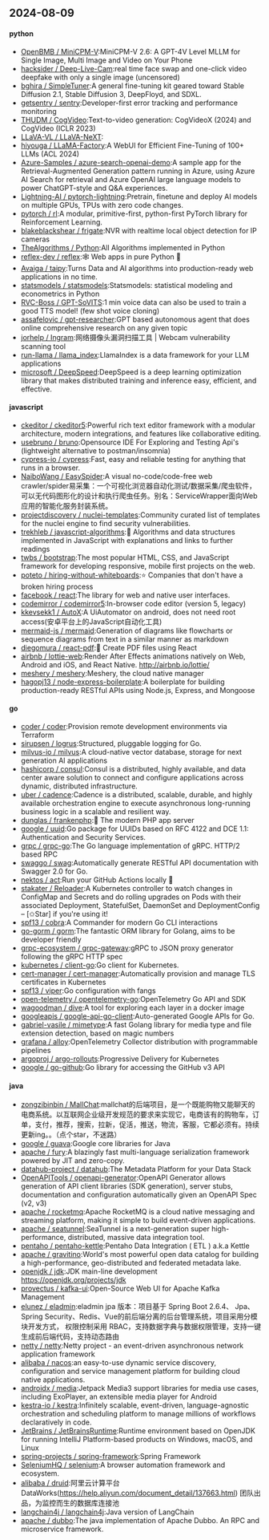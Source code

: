## 2024-08-09

#### python
* [OpenBMB / MiniCPM-V](https://github.com/OpenBMB/MiniCPM-V):MiniCPM-V 2.6: A GPT-4V Level MLLM for Single Image, Multi Image and Video on Your Phone
* [hacksider / Deep-Live-Cam](https://github.com/hacksider/Deep-Live-Cam):real time face swap and one-click video deepfake with only a single image (uncensored)
* [bghira / SimpleTuner](https://github.com/bghira/SimpleTuner):A general fine-tuning kit geared toward Stable Diffusion 2.1, Stable Diffusion 3, DeepFloyd, and SDXL.
* [getsentry / sentry](https://github.com/getsentry/sentry):Developer-first error tracking and performance monitoring
* [THUDM / CogVideo](https://github.com/THUDM/CogVideo):Text-to-video generation: CogVideoX (2024) and CogVideo (ICLR 2023)
* [LLaVA-VL / LLaVA-NeXT](https://github.com/LLaVA-VL/LLaVA-NeXT):
* [hiyouga / LLaMA-Factory](https://github.com/hiyouga/LLaMA-Factory):A WebUI for Efficient Fine-Tuning of 100+ LLMs (ACL 2024)
* [Azure-Samples / azure-search-openai-demo](https://github.com/Azure-Samples/azure-search-openai-demo):A sample app for the Retrieval-Augmented Generation pattern running in Azure, using Azure AI Search for retrieval and Azure OpenAI large language models to power ChatGPT-style and Q&A experiences.
* [Lightning-AI / pytorch-lightning](https://github.com/Lightning-AI/pytorch-lightning):Pretrain, finetune and deploy AI models on multiple GPUs, TPUs with zero code changes.
* [pytorch / rl](https://github.com/pytorch/rl):A modular, primitive-first, python-first PyTorch library for Reinforcement Learning.
* [blakeblackshear / frigate](https://github.com/blakeblackshear/frigate):NVR with realtime local object detection for IP cameras
* [TheAlgorithms / Python](https://github.com/TheAlgorithms/Python):All Algorithms implemented in Python
* [reflex-dev / reflex](https://github.com/reflex-dev/reflex):🕸️ Web apps in pure Python 🐍
* [Avaiga / taipy](https://github.com/Avaiga/taipy):Turns Data and AI algorithms into production-ready web applications in no time.
* [statsmodels / statsmodels](https://github.com/statsmodels/statsmodels):Statsmodels: statistical modeling and econometrics in Python
* [RVC-Boss / GPT-SoVITS](https://github.com/RVC-Boss/GPT-SoVITS):1 min voice data can also be used to train a good TTS model! (few shot voice cloning)
* [assafelovic / gpt-researcher](https://github.com/assafelovic/gpt-researcher):GPT based autonomous agent that does online comprehensive research on any given topic
* [jorhelp / Ingram](https://github.com/jorhelp/Ingram):网络摄像头漏洞扫描工具 | Webcam vulnerability scanning tool
* [run-llama / llama_index](https://github.com/run-llama/llama_index):LlamaIndex is a data framework for your LLM applications
* [microsoft / DeepSpeed](https://github.com/microsoft/DeepSpeed):DeepSpeed is a deep learning optimization library that makes distributed training and inference easy, efficient, and effective.

#### javascript
* [ckeditor / ckeditor5](https://github.com/ckeditor/ckeditor5):Powerful rich text editor framework with a modular architecture, modern integrations, and features like collaborative editing.
* [usebruno / bruno](https://github.com/usebruno/bruno):Opensource IDE For Exploring and Testing Api's (lightweight alternative to postman/insomnia)
* [cypress-io / cypress](https://github.com/cypress-io/cypress):Fast, easy and reliable testing for anything that runs in a browser.
* [NaiboWang / EasySpider](https://github.com/NaiboWang/EasySpider):A visual no-code/code-free web crawler/spider易采集：一个可视化浏览器自动化测试/数据采集/爬虫软件，可以无代码图形化的设计和执行爬虫任务。别名：ServiceWrapper面向Web应用的智能化服务封装系统。
* [projectdiscovery / nuclei-templates](https://github.com/projectdiscovery/nuclei-templates):Community curated list of templates for the nuclei engine to find security vulnerabilities.
* [trekhleb / javascript-algorithms](https://github.com/trekhleb/javascript-algorithms):📝 Algorithms and data structures implemented in JavaScript with explanations and links to further readings
* [twbs / bootstrap](https://github.com/twbs/bootstrap):The most popular HTML, CSS, and JavaScript framework for developing responsive, mobile first projects on the web.
* [poteto / hiring-without-whiteboards](https://github.com/poteto/hiring-without-whiteboards):⭐️ Companies that don't have a broken hiring process
* [facebook / react](https://github.com/facebook/react):The library for web and native user interfaces.
* [codemirror / codemirror5](https://github.com/codemirror/codemirror5):In-browser code editor (version 5, legacy)
* [kkevsekk1 / AutoX](https://github.com/kkevsekk1/AutoX):A UiAutomator on android, does not need root access(安卓平台上的JavaScript自动化工具)
* [mermaid-js / mermaid](https://github.com/mermaid-js/mermaid):Generation of diagrams like flowcharts or sequence diagrams from text in a similar manner as markdown
* [diegomura / react-pdf](https://github.com/diegomura/react-pdf):📄 Create PDF files using React
* [airbnb / lottie-web](https://github.com/airbnb/lottie-web):Render After Effects animations natively on Web, Android and iOS, and React Native. http://airbnb.io/lottie/
* [meshery / meshery](https://github.com/meshery/meshery):Meshery, the cloud native manager
* [hagopj13 / node-express-boilerplate](https://github.com/hagopj13/node-express-boilerplate):A boilerplate for building production-ready RESTful APIs using Node.js, Express, and Mongoose

#### go
* [coder / coder](https://github.com/coder/coder):Provision remote development environments via Terraform
* [sirupsen / logrus](https://github.com/sirupsen/logrus):Structured, pluggable logging for Go.
* [milvus-io / milvus](https://github.com/milvus-io/milvus):A cloud-native vector database, storage for next generation AI applications
* [hashicorp / consul](https://github.com/hashicorp/consul):Consul is a distributed, highly available, and data center aware solution to connect and configure applications across dynamic, distributed infrastructure.
* [uber / cadence](https://github.com/uber/cadence):Cadence is a distributed, scalable, durable, and highly available orchestration engine to execute asynchronous long-running business logic in a scalable and resilient way.
* [dunglas / frankenphp](https://github.com/dunglas/frankenphp):🧟 The modern PHP app server
* [google / uuid](https://github.com/google/uuid):Go package for UUIDs based on RFC 4122 and DCE 1.1: Authentication and Security Services.
* [grpc / grpc-go](https://github.com/grpc/grpc-go):The Go language implementation of gRPC. HTTP/2 based RPC
* [swaggo / swag](https://github.com/swaggo/swag):Automatically generate RESTful API documentation with Swagger 2.0 for Go.
* [nektos / act](https://github.com/nektos/act):Run your GitHub Actions locally 🚀
* [stakater / Reloader](https://github.com/stakater/Reloader):A Kubernetes controller to watch changes in ConfigMap and Secrets and do rolling upgrades on Pods with their associated Deployment, StatefulSet, DaemonSet and DeploymentConfig – [✩Star] if you're using it!
* [spf13 / cobra](https://github.com/spf13/cobra):A Commander for modern Go CLI interactions
* [go-gorm / gorm](https://github.com/go-gorm/gorm):The fantastic ORM library for Golang, aims to be developer friendly
* [grpc-ecosystem / grpc-gateway](https://github.com/grpc-ecosystem/grpc-gateway):gRPC to JSON proxy generator following the gRPC HTTP spec
* [kubernetes / client-go](https://github.com/kubernetes/client-go):Go client for Kubernetes.
* [cert-manager / cert-manager](https://github.com/cert-manager/cert-manager):Automatically provision and manage TLS certificates in Kubernetes
* [spf13 / viper](https://github.com/spf13/viper):Go configuration with fangs
* [open-telemetry / opentelemetry-go](https://github.com/open-telemetry/opentelemetry-go):OpenTelemetry Go API and SDK
* [wagoodman / dive](https://github.com/wagoodman/dive):A tool for exploring each layer in a docker image
* [googleapis / google-api-go-client](https://github.com/googleapis/google-api-go-client):Auto-generated Google APIs for Go.
* [gabriel-vasile / mimetype](https://github.com/gabriel-vasile/mimetype):A fast Golang library for media type and file extension detection, based on magic numbers
* [grafana / alloy](https://github.com/grafana/alloy):OpenTelemetry Collector distribution with programmable pipelines
* [argoproj / argo-rollouts](https://github.com/argoproj/argo-rollouts):Progressive Delivery for Kubernetes
* [google / go-github](https://github.com/google/go-github):Go library for accessing the GitHub v3 API

#### java
* [zongzibinbin / MallChat](https://github.com/zongzibinbin/MallChat):mallchat的后端项目，是一个既能购物又能聊天的电商系统。以互联网企业级开发规范的要求来实现它，电商该有的购物车，订单，支付，推荐，搜索，拉新，促活，推送，物流，客服，它都必须有。持续更新ing。。（点个star，不迷路）
* [google / guava](https://github.com/google/guava):Google core libraries for Java
* [apache / fury](https://github.com/apache/fury):A blazingly fast multi-language serialization framework powered by JIT and zero-copy.
* [datahub-project / datahub](https://github.com/datahub-project/datahub):The Metadata Platform for your Data Stack
* [OpenAPITools / openapi-generator](https://github.com/OpenAPITools/openapi-generator):OpenAPI Generator allows generation of API client libraries (SDK generation), server stubs, documentation and configuration automatically given an OpenAPI Spec (v2, v3)
* [apache / rocketmq](https://github.com/apache/rocketmq):Apache RocketMQ is a cloud native messaging and streaming platform, making it simple to build event-driven applications.
* [apache / seatunnel](https://github.com/apache/seatunnel):SeaTunnel is a next-generation super high-performance, distributed, massive data integration tool.
* [pentaho / pentaho-kettle](https://github.com/pentaho/pentaho-kettle):Pentaho Data Integration ( ETL ) a.k.a Kettle
* [apache / gravitino](https://github.com/apache/gravitino):World's most powerful open data catalog for building a high-performance, geo-distributed and federated metadata lake.
* [openjdk / jdk](https://github.com/openjdk/jdk):JDK main-line development https://openjdk.org/projects/jdk
* [provectus / kafka-ui](https://github.com/provectus/kafka-ui):Open-Source Web UI for Apache Kafka Management
* [elunez / eladmin](https://github.com/elunez/eladmin):eladmin jpa 版本：项目基于 Spring Boot 2.6.4、 Jpa、 Spring Security、Redis、Vue的前后端分离的后台管理系统，项目采用分模块开发方式， 权限控制采用 RBAC，支持数据字典与数据权限管理，支持一键生成前后端代码，支持动态路由
* [netty / netty](https://github.com/netty/netty):Netty project - an event-driven asynchronous network application framework
* [alibaba / nacos](https://github.com/alibaba/nacos):an easy-to-use dynamic service discovery, configuration and service management platform for building cloud native applications.
* [androidx / media](https://github.com/androidx/media):Jetpack Media3 support libraries for media use cases, including ExoPlayer, an extensible media player for Android
* [kestra-io / kestra](https://github.com/kestra-io/kestra):Infinitely scalable, event-driven, language-agnostic orchestration and scheduling platform to manage millions of workflows declaratively in code.
* [JetBrains / JetBrainsRuntime](https://github.com/JetBrains/JetBrainsRuntime):Runtime environment based on OpenJDK for running IntelliJ Platform-based products on Windows, macOS, and Linux
* [spring-projects / spring-framework](https://github.com/spring-projects/spring-framework):Spring Framework
* [SeleniumHQ / selenium](https://github.com/SeleniumHQ/selenium):A browser automation framework and ecosystem.
* [alibaba / druid](https://github.com/alibaba/druid):阿里云计算平台DataWorks(https://help.aliyun.com/document_detail/137663.html) 团队出品，为监控而生的数据库连接池
* [langchain4j / langchain4j](https://github.com/langchain4j/langchain4j):Java version of LangChain
* [apache / dubbo](https://github.com/apache/dubbo):The java implementation of Apache Dubbo. An RPC and microservice framework.
